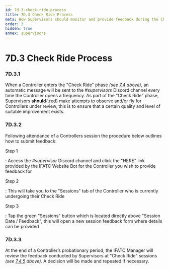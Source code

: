 ```yaml
---
id: 7d.3-check-ride-process
title: 7D.3 Check Ride Process
meta: How Supervisors should monitor and provide feedback during the Check Ride process.
order: 3
hidden: true
annex: supervisors
---
```


# 7D.3 Check Ride Process



### 7D.3.1

When a Controller enters the "Check Ride" phase *(see [7.4](/guide/atc-manual/7.-recruitment-and-training/7.4-promotion-to-specialist-(check-ride)#7.4-promotion-to-specialist-(check-ride)) above)*, an automatic message will be sent to the *#supervisors* Discord channel every time the Controller opens a frequency. As part of the "Check Ride" phase, Supervisors **should**{.red} make attempts to observe and/or fly for Controllers under review, this is to ensure that a certain quality and level of suitable improvement exists.



### 7D.3.2

Following attendance of a Controllers session the procedure below outlines how to submit feedback:



Step 1

: Access the *#supervisor* Discord channel and click the "HERE" link provided by the IFATC Website Bot for the Controller you wish to provide feedback for



Step 2

: This will take you to the "Sessions" tab of the Controller who is currently undergoing their Check Ride



Step 3

: Tap the green "Sessions" button which is located directly above "Session Date / Feedback", this will open a new session feedback form where details can be provided



### 7D.3.3

At the end of a Controller’s probationary period, the IFATC Manager will review the feedback conducted by Supervisors at "Check Ride" sessions *(see [7.4.5](/guide/atc-manual/7.-recruitment-and-training/7.4-promotion-to-specialist-(check-ride)#7.4.5) above)*. A decision will be made and repeated if necessary. 